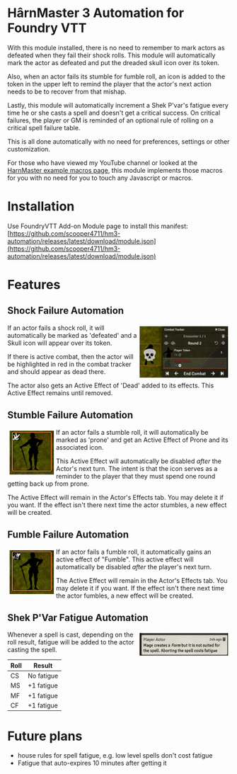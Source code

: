 # HârnMaster 3 Automation for Foundry VTT

With this module installed, there is no need to remember to mark
actors as defeated when they fail their shock rolls. This module
will automatically mark the actor as defeated and put the dreaded
skull icon over its token.

Also, when an actor fails its stumble for fumble roll, an icon is
added to the token in the upper left to remind the player that the
actor's next action needs to be to recover from that mishap.

Lastly, this module will automatically increment a Shek P'var's
fatigue every time he or she casts a spell and doesn't get a
critical success. On critical failures, the player or GM is reminded
of an optional rule of rolling on a critical spell failure table.

This is all done automatically with no need for preferences, settings
or other customization.

For those who have viewed my YouTube channel or looked at the
[HarnMaster example macros page](https://github.com/toastygm/HarnMaster-3-FoundryVTT/wiki/Example-Macros), 
this module implements those macros for you with no need for you
to touch any Javascript or macros.

# Installation

Use FoundryVTT Add-on Module page to install this manifest:
 [https://github.com/scooper4711/hm3-automation/releases/latest/download/module.json](https://github.com/scooper4711/hm3-automation/releases/latest/download/module.json)

# Features
## Shock Failure Automation

<img width=200 src="images/FailedShock.png" style="float:right;padding:5px"/>

If an actor fails a shock roll, it will automatically be
marked as 'defeated' and a Skull icon will appear over its
token.

If there is active combat, then the actor will be highlighted
in red in the combat tracker and should appear as dead there.

The actor also gets an Active Effect of 'Dead' added to its
effects. This Active Effect remains until removed.

## Stumble Failure Automation

<img width=100 src="images/FailedStumble.png" style="float:left;padding:5px"/>

If an actor fails a stumble roll, it will automatically be
marked as 'prone' and get an Active Effect of Prone and its
associated icon.

This Active Effect will automatically be disabled *after* the Actor's
next turn. The intent is that the icon serves as a reminder to the 
player that they must spend one round getting back up from prone.

The Active Effect will remain in the Actor's Effects tab. You
may delete it if you want. If the effect isn't there next time
the actor stumbles, a new effect will be created.

## Fumble Failure Automation

<img width=100 src="images/FailedFumble.png" style="float:left;padding:5px"/>

If an actor fails a fumble roll, it automatically gains an
active effect of "Fumble". This active effect will 
automatically be disabled *after* the player's next turn. 

The Active Effect will remain in the Actor's Effects tab. You
may delete it if you want. If the effect isn't there next time
the actor fumbles, a new effect will be created.

## Shek P'Var Fatigue Automation

<img width=200 src="images/SpellFatigue.png" style="float:right;padding:5px"/>

Whenever a spell is cast, depending on the roll result, fatigue will be
added to the actor casting the spell.

|Roll|Result|
|----|------|
|CS|No fatigue |
|MS|+1 fatigue |
|MF|+1 fatigue |
|CF|+1 fatigue |

# Future plans

* house rules for spell fatigue, e.g. low level spells don't cost fatigue
* Fatigue that auto-expires 10 minutes after getting it
